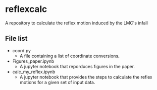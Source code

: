 # reflexcalc
A repository to calculate the reflex motion induced by the LMC's infall

## File list
- coord.py
    - A file containing a list of coordinate conversions.
- Figures_paper.ipynb
    - A jupyter notebook that reporduces figures in the paper.
- calc_my_reflex.ipynb
    - A jupyter notebook that provides the steps to calculate the reflex motions for a given
    set of input data.


